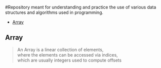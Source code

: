 
#Repository meant for understanding and practice the use of various data structures and algorithms used in programming.

- [Array](#array)

## Array
> An Array is a linear collection of elements,  
where the elements can be accessed via indices,  
which are usually integers used to compute offsets